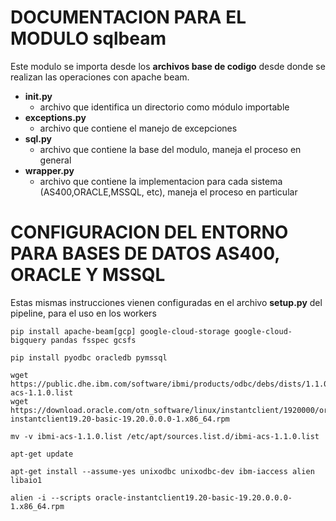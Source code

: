 # DOCUMENTACION PARA EL MODULO sqlbeam
Este modulo se importa desde los **archivos base de codigo** desde donde se realizan las operaciones con apache beam.

* **__init__.py**
    * archivo que identifica un directorio como módulo importable
* **exceptions.py**
    * archivo que contiene el manejo de excepciones
* **sql.py**
    * archivo que contiene la base del modulo, maneja el proceso en general
* **wrapper.py**
    * archivo que contiene la implementacion para cada sistema (AS400,ORACLE,MSSQL, etc), maneja el proceso en particular

# CONFIGURACION DEL ENTORNO PARA BASES DE DATOS AS400, ORACLE Y MSSQL
Estas mismas instrucciones vienen configuradas en el archivo **setup.py** del pipeline, para el uso en los workers
    
```
pip install apache-beam[gcp] google-cloud-storage google-cloud-bigquery pandas fsspec gcsfs

pip install pyodbc oracledb pymssql

wget https://public.dhe.ibm.com/software/ibmi/products/odbc/debs/dists/1.1.0/ibmi-acs-1.1.0.list
wget https://download.oracle.com/otn_software/linux/instantclient/1920000/oracle-instantclient19.20-basic-19.20.0.0.0-1.x86_64.rpm

mv -v ibmi-acs-1.1.0.list /etc/apt/sources.list.d/ibmi-acs-1.1.0.list

apt-get update

apt-get install --assume-yes unixodbc unixodbc-dev ibm-iaccess alien libaio1

alien -i --scripts oracle-instantclient19.20-basic-19.20.0.0.0-1.x86_64.rpm
```
